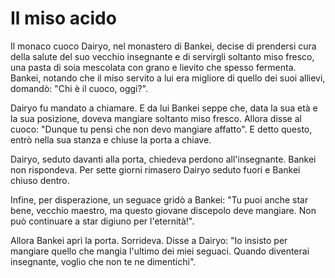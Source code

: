 # Il miso acido

Il monaco cuoco Dairyo, nel monastero di Bankei, decise di prendersi cura della salute del suo vecchio insegnante e di servirgli soltanto miso fresco, una pasta di soia mescolata con grano e lievito che spesso fermenta. Bankei, notando che il miso servito a lui era migliore di quello dei suoi allievi, domandò: "Chi è il cuoco, oggi?".

Dairyo fu mandato a chiamare. E da lui Bankei seppe che, data la sua età e la sua posizione, doveva mangiare soltanto miso fresco. Allora disse al cuoco: "Dunque tu pensi che non devo mangiare affatto". E detto questo, entrò nella sua stanza e chiuse la porta a chiave.

Dairyo, seduto davanti alla porta, chiedeva perdono all'insegnante. Bankei non rispondeva. Per sette giorni rimasero Dairyo seduto fuori e Bankei chiuso dentro.

Infine, per disperazione, un seguace gridò a Bankei: "Tu puoi anche star bene, vecchio maestro, ma questo giovane discepolo deve mangiare. Non può continuare a star digiuno per l'eternità!".

Allora Bankei aprì la porta. Sorrideva. Disse a Dairyo: "Io insisto per mangiare quello che mangia l'ultimo dei miei seguaci. Quando diventerai insegnante, voglio che non te ne dimentichi".